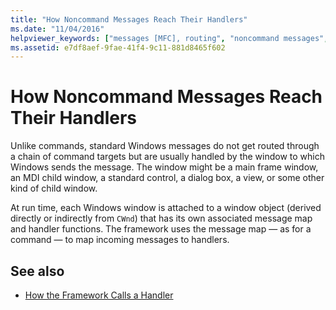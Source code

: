 ```yaml
---
title: "How Noncommand Messages Reach Their Handlers"
ms.date: "11/04/2016"
helpviewer_keywords: ["messages [MFC], routing", "noncommand messages", "Windows messages [MFC], routing", "message handling [MFC], noncommand messages"]
ms.assetid: e7df8aef-9fae-41f4-9c11-881d8465f602
---
```

# How Noncommand Messages Reach Their Handlers

Unlike commands, standard Windows messages do not get routed through a chain of command targets but are usually handled by the window to which Windows sends the message. The window might be a main frame window, an MDI child window, a standard control, a dialog box, a view, or some other kind of child window.

At run time, each Windows window is attached to a window object (derived directly or indirectly from `CWnd`) that has its own associated message map and handler functions. The framework uses the message map — as for a command — to map incoming messages to handlers.

## See also

- [How the Framework Calls a Handler](../mfc/how-the-framework-calls-a-handler.md)
